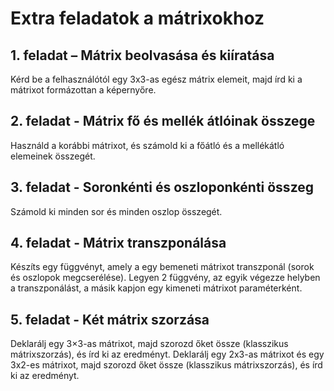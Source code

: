 # Extra feladatok a mátrixokhoz

## 1. feladat – Mátrix beolvasása és kiíratása

Kérd be a felhasználótól egy 3x3-as egész mátrix elemeit, majd írd ki a mátrixot formázottan a képernyőre.

## 2. feladat - Mátrix fő és mellék átlóinak összege

Használd a korábbi mátrixot, és számold ki a főátló és a mellékátló elemeinek összegét.

## 3. feladat - Soronkénti és oszloponkénti összeg

Számold ki minden sor és minden oszlop összegét.

## 4. feladat - Mátrix transzponálása

Készíts egy függvényt, amely a egy bemeneti mátrixot transzponál (sorok és oszlopok megcserélése). Legyen 2 függvény, az egyik végezze helyben a transzponálást, a másik kapjon egy kimeneti mátrixot paraméterként.

## 5. feladat - Két mátrix szorzása

Deklarálj egy 3×3-as mátrixot, majd szorozd őket össze (klasszikus mátrixszorzás), és írd ki az eredményt.
Deklarálj egy 2x3-as mátrixot és egy 3x2-es mátrixot, majd szorozd őket össze (klasszikus mátrixszorzás), és írd ki az eredményt.

